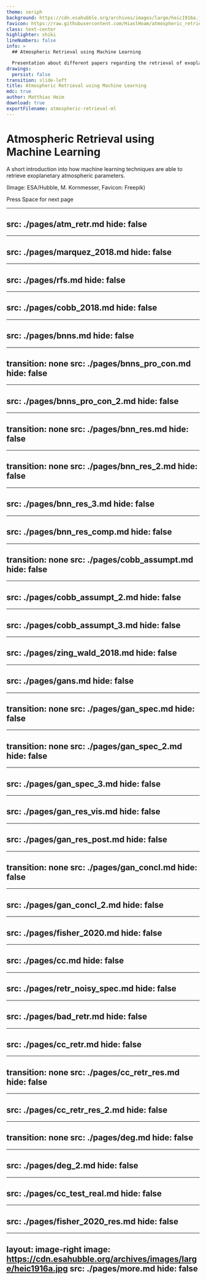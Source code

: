```yaml
---
theme: seriph
background: https://cdn.esahubble.org/archives/images/large/heic1916a.jpg
favicon: https://raw.githubusercontent.com/HiaslHoam/atmospheric_retrieval_ml/main/images/favicon.png
class: text-center
highlighter: shiki
lineNumbers: false
info: >
  ## Atmospheric Retrieval using Machine Learning

  Presentation about different papers regarding the retrieval of exoplanetary atmospheres using different machine learning techniques
drawings:
  persist: false
transition: slide-left
title: Atmospheric Retrieval using Machine Learning
mdc: true
author: Matthias Heim
download: true
exportFilename: atmospheric-retrieval-ml
---
```


# Atmospheric Retrieval using Machine Learning

A short introduction into how machine learning techniques are able to retrieve exoplanetary atmospheric parameters. <div class="mt-10"/>
(Image: ESA/Hubble, M. Kornmesser, Favicon: Freepik)

<div class="pt-12">
  <span @click="$slidev.nav.next" class="px-2 py-1 rounded cursor-pointer" hover="bg-white bg-opacity-10">
    Press Space for next page <carbon:arrow-right class="inline"/>
  </span>
</div>

<div class="abs-br m-6 flex gap-2">
  <a href="https://github.com/HiaslHoam/atmospheric_retrieval_ml" target="_blank" alt="GitHub" title="Open in GitHub"
    class="text-xl slidev-icon-btn opacity-50 !border-none !hover:text-white">
    <carbon-logo-github />
  </a>
</div>

<!--
The last comment block of each slide will be treated as slide notes. It will be visible and editable in Presenter Mode along with the slide. [Read more in the docs](https://sli.dev/guide/syntax.html#notes)
-->

---
src: ./pages/atm_retr.md
hide: false
---

---
src: ./pages/marquez_2018.md
hide: false
---

---
src: ./pages/rfs.md
hide: false
---


---
src: ./pages/cobb_2018.md
hide: false
---

---
src: ./pages/bnns.md
hide: false
---

---
transition: none
src: ./pages/bnns_pro_con.md
hide: false
---

---
src: ./pages/bnns_pro_con_2.md
hide: false
---

---
transition: none
src: ./pages/bnn_res.md
hide: false
---

---
transition: none
src: ./pages/bnn_res_2.md
hide: false
---

---
src: ./pages/bnn_res_3.md
hide: false
---

---
src: ./pages/bnn_res_comp.md
hide: false
---

---
transition: none
src: ./pages/cobb_assumpt.md
hide: false
---

---
src: ./pages/cobb_assumpt_2.md
hide: false
---

---
src: ./pages/cobb_assumpt_3.md
hide: false
---

---
src: ./pages/zing_wald_2018.md
hide: false
---

---
src: ./pages/gans.md
hide: false
---

---
transition: none
src: ./pages/gan_spec.md
hide: false
---

---
transition: none
src: ./pages/gan_spec_2.md
hide: false
---

---
src: ./pages/gan_spec_3.md
hide: false
---

---
src: ./pages/gan_res_vis.md
hide: false
---

---
src: ./pages/gan_res_post.md
hide: false
---

---
transition: none
src: ./pages/gan_concl.md
hide: false
---

---
src: ./pages/gan_concl_2.md
hide: false
---

---
src: ./pages/fisher_2020.md
hide: false
---

---
src: ./pages/cc.md
hide: false
---

---
src: ./pages/retr_noisy_spec.md
hide: false
---

---
src: ./pages/bad_retr.md
hide: false
---

---
src: ./pages/cc_retr.md
hide: false
---

---
transition: none
src: ./pages/cc_retr_res.md
hide: false
---

---
src: ./pages/cc_retr_res_2.md
hide: false
---

---
transition: none
src: ./pages/deg.md
hide: false
---

---
src: ./pages/deg_2.md
hide: false
---

---
src: ./pages/cc_test_real.md
hide: false
---

---
src: ./pages/fisher_2020_res.md
hide: false
---

---
layout: image-right
image: https://cdn.esahubble.org/archives/images/large/heic1916a.jpg
src: ./pages/more.md
hide: false
---
